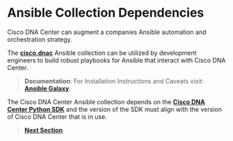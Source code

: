 # Ansible Collection Dependencies

Cisco DNA Center can augment a companies Ansible automation and orchestration strategy. 

The [**cisco.dnac**](https://docs.ansible.com/ansible/latest/collections/cisco/dnac/index.html) Ansible collection can be utilized by development engineers to build robust playbooks for Ansible that interact with Cisco DNA Center. 

> **Documentation**: For Installation Instructions and Caveats visit: [**Ansible Galaxy**](https://galaxy.ansible.com/cisco/dnac). 

The Cisco DNA Center Ansible collection depends on the [**Cisco DNA Center Python SDK**](https://dnacentersdk.readthedocs.io/en/latest/) and the version of the SDK must align with the version of Cisco DNA Center that is in use. 

> [**Next Section**](04-ansible-prep.md)
